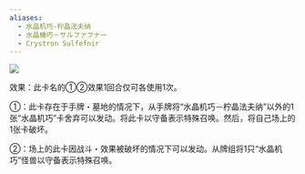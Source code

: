 ```yaml
---
aliases:
  - 水晶机巧-柠晶法夫纳
  - 水晶機巧－サルファフナー
  - Crystron Sulfefnir
---
```

![](https://cdn.233.momobako.com/ygopro/pics/3422200.jpg!half)

效果：此卡名的①②效果1回合仅可各使用1次。

①：此卡存在于手牌・墓地的情况下，从手牌将“水晶机巧－柠晶法夫纳”以外的1张“水晶机巧”卡舍弃可以发动。将此卡以守备表示特殊召唤。然后，将自己场上的1张卡破坏。

②：场上的此卡因战斗・效果被破坏的情况下可以发动。从牌组将1只“水晶机巧”怪兽以守备表示特殊召唤。
